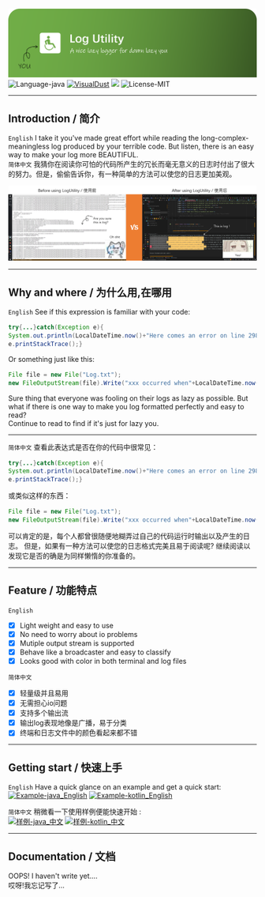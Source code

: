 ![LogUtility](src/doc/head.png)
 ![Language-java](https://img.shields.io/badge/Language-java_kotlin-orange) 
 [![VisualDust](https://img.shields.io/badge/Assignment-VisualDust-darkgreen)](https://github.com/VisualDust) 
 [![](https://img.shields.io/badge/Email-VisualDust%40outlook.com-green)](VisualDust@outlook.com)
 ![License-MIT](https://img.shields.io/badge/License-MIT-blue) 
 
---

## Introduction / 简介  
`English` I take it you've made great effort while reading the long-complex-meaningless log produced by your terrible code. But listen, there is an easy way to make your log more BEAUTIFUL.  
`简体中文` 我猜你在阅读你可怕的代码所产生的冗长而毫无意义的日志时付出了很大的努力。但是，偷偷告诉你，有一种简单的方法可以使您的日志更加美观。

![Picture:BeforeAndAfter](src/doc/BeforeAndAfter.png)

---

## Why and where / 为什么用,在哪用  
`English` See if this expression is familiar with your code:  
```java
try{...}catch(Exception e){
System.out.println(LocalDateTime.now()+"Here comes an error on line 298:");
e.printStackTrace();}
```  
Or something just like this:  
```java
File file = new File("Log.txt");
new FileOutputStream(file).Write("xxx occurred when"+LocalDateTime.now());
```  
Sure thing that everyone was fooling on their logs as lazy as possible. But what if there is one way to make you log formatted perfectly and easy to read?  
Continue to read to find if it's just for lazy you. 
 
 ---

`简体中文` 查看此表达式是否在你的代码中很常见：  
```java
try{...}catch(Exception e){
System.out.println(LocalDateTime.now()+"Here comes an error on line 298:");
e.printStackTrace();}
```  
或类似这样的东西：  
```java
File file = new File("Log.txt");
new FileOutputStream(file).Write("xxx occurred when"+LocalDateTime.now());
```  
可以肯定的是，每个人都曾很随便地糊弄过自己的代码运行时输出以及产生的日志。 但是，如果有一种方法可以使您的日志格式完美且易于阅读呢?
继续阅读以发现它是否的确是为同样懒惰的你准备的。

---

## Feature / 功能特点

`English`  
- [x] Light weight and easy to use 
- [x] No need to worry about io problems
- [x] Mutiple output stream is supported
- [x] Behave like a broadcaster and easy to classify
- [x] Looks good with color in both terminal and log files

`简体中文`  
- [x] 轻量级并且易用
- [x] 无需担心io问题
- [x] 支持多个输出流
- [x] 输出log表现地像是广播，易于分类
- [x] 终端和日志文件中的颜色看起来都不错

---

## Getting start / 快速上手

`English` Have a quick glance on an example and get a quick start:  
 [![Example-java_English](https://img.shields.io/badge/Example-Java_English-blue)](https://github.com/visualDust/LogUtility/blob/master/src/com/visualdust/logUtility/example/Example_Java_EN.java) [![Example-kotlin_English](https://img.shields.io/badge/Example-Kotlin_English-green)](https://github.com/visualDust/LogUtility/blob/master/src/com/visualdust/logUtility/example/Example_Kotlin_EN.kt)   

 `简体中文` 稍微看一下使用样例便能快速开始 :  
  [![样例-java_中文](https://img.shields.io/badge/样例-Java_中文-red)](https://github.com/visualDust/LogUtility/blob/master/src/com/visualdust/logUtility/example/Example_Java_EN.java) [![样例-kotlin_中文](https://img.shields.io/badge/样例-Kotlin_中文-orange)](https://github.com/visualDust/LogUtility/blob/master/src/com/visualdust/logUtility/example/Example_Kotlin_EN.kt)  

  ---

  ## Documentation / 文档  
  OOPS! I haven't write yet....  
  哎呀!我忘记写了...